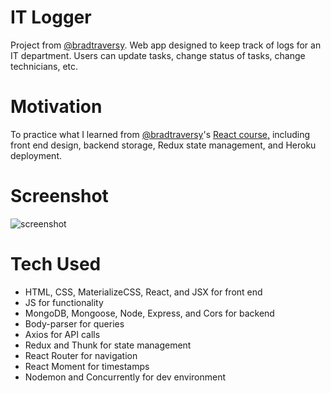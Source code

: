# IT Logger
Project from [@bradtraversy](https://github.com/bradtraversy). Web app designed to keep track of logs for an IT department. Users can update tasks, change status of tasks, change technicians, etc.

# Motivation
To practice what I learned from [@bradtraversy](https://github.com/bradtraversy)'s [React course,](https://www.udemy.com/course/modern-react-front-to-back/) including front end design, backend storage, Redux state management, and Heroku deployment.

# Screenshot
![screenshot](https://live.staticflickr.com/65535/51003638923_47f46ab228_w.jpg)

# Tech Used
* HTML, CSS, MaterializeCSS, React, and JSX for front end
* JS for functionality
* MongoDB, Mongoose, Node, Express, and Cors for backend
* Body-parser for queries
* Axios for API calls
* Redux and Thunk for state management
* React Router for navigation
* React Moment for timestamps
* Nodemon and Concurrently for dev environment

